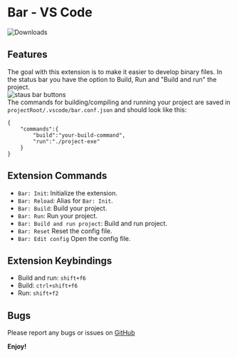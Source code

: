 # Bar - VS Code

![Downloads](https://img.shields.io/vscode-marketplace/d/olback.bar.svg)

## Features
The goal with this extension is to make it easier to develop binary files. In the status bar you have the option to Build, Run and "Build and run" the project.  
![staus bar buttons](https://raw.githubusercontent.com/olback/bar-vscode/master/images/status_bar.png)  
The commands for building/compiling and running your project are saved in `projectRoot/.vscode/bar.conf.json` and should look like this:
```
{
    "commands":{
        "build":"your-build-command",
        "run":"./project-exe"
    }
}
```

## Extension Commands
* `Bar: Init`: Initialize the extension.
* `Bar: Reload`: Alias for `Bar: Init`.
* `Bar: Build`: Build your project.
* `Bar: Run`: Run your project.
* `Bar: Build and run project`: Build and run project.
* `Bar: Reset` Reset the config file.
* `Bar: Edit config` Open the config file.

## Extension Keybindings
* Build and run: `shift+f6`
* Build: `ctrl+shift+f6`
* Run: `shift+f2`

## Bugs
Please report any bugs or issues on [GitHub](https://github.com/olback/bar-vscode)

**Enjoy!**

